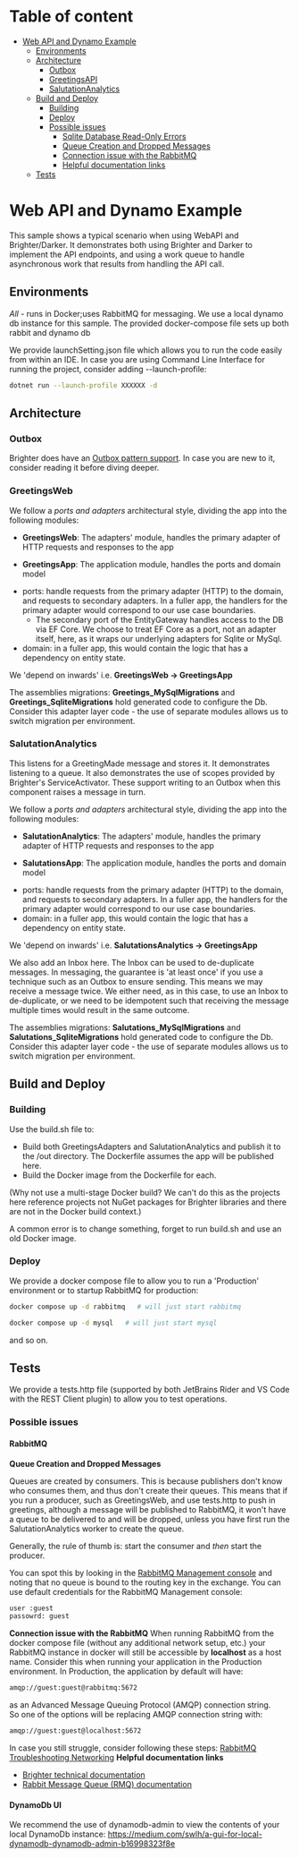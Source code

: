 # Table of content
- [Web API and Dynamo Example](#web-api-and-dynamo-example)
    * [Environments](#environments)
    * [Architecture](#architecture)
        + [Outbox](#outbox)
        + [GreetingsAPI](#greetingsapi)
        + [SalutationAnalytics](#salutationanalytics)
    * [Build and Deploy](#build-and-deploy)
        + [Building](#building)
        + [Deploy](#deploy)
        + [Possible issues](#possible-issues)
            - [Sqlite Database Read-Only Errors](#sqlite-database-read-only-errors)
            - [Queue Creation and Dropped Messages](#queue-creation-and-dropped-messages)
            - [Connection issue with the RabbitMQ](#connection-issue-with-the-rabbitmq)
            - [Helpful documentation links](#helpful-documentation-links)
    * [Tests](#tests)
# Web API and Dynamo Example
This sample shows a typical scenario when using WebAPI and Brighter/Darker. It demonstrates both using Brighter and Darker to implement the API endpoints, and using a work queue to handle asynchronous work that results from handling the API call.

## Environments

*All* - runs in Docker;uses RabbitMQ for messaging. We use a local dynamo db instance for this sample. The provided docker-compose file sets up both rabbit and dynamo db

We provide launchSetting.json file which allows you to run the code easily from within an IDE. In case you are using Command Line Interface for running the project, consider adding --launch-profile:

```sh
dotnet run --launch-profile XXXXXX -d
```
## Architecture

### Outbox
Brighter does have an [Outbox pattern support](https://paramore.readthedocs.io/en/latest/OutboxPattern.html). In case you are new to it, consider reading it before diving deeper.

### GreetingsWeb

We follow a _ports and adapters_ architectural style, dividing the app into the following modules:

* **GreetingsWeb**: The adapters' module, handles the primary adapter of HTTP requests and responses to the app

* **GreetingsApp**: The application module, handles the ports and domain model

- ports: handle requests from the primary adapter (HTTP) to the domain, and requests to secondary adapters. In a fuller app, the handlers for the primary adapter would correspond to our use case boundaries. 
    - The secondary port of the EntityGateway handles access to the DB via EF Core. We choose to treat EF Core as a port, not an adapter itself, here, as it wraps our underlying adapters for Sqlite or MySql.
- domain: in a fuller app, this would contain the logic that has a dependency on entity state.

We 'depend on inwards' i.e. **GreetingsWeb -> GreetingsApp**

The assemblies migrations: **Greetings_MySqlMigrations** and **Greetings_SqliteMigrations** hold generated code to configure the Db. Consider this adapter layer code - the use of separate modules allows us to switch migration per environment.

### SalutationAnalytics

This listens for a GreetingMade message and stores it. It demonstrates listening to a queue. It also demonstrates the use of scopes provided by Brighter's ServiceActivator. These support writing to an Outbox when this component raises a message in turn.

We follow a _ports and adapters_ architectural style, dividing the app into the following modules:

* **SalutationAnalytics**: The adapters' module, handles the primary adapter of HTTP requests and responses to the app

* **SalutationsApp**: The application module, handles the ports and domain model

- ports: handle requests from the primary adapter (HTTP) to the domain, and requests to secondary adapters. In a fuller app, the handlers for the primary adapter would correspond to our use case boundaries. 
- domain: in a fuller app, this would contain the logic that has a dependency on entity state.

We 'depend on inwards' i.e. **SalutationsAnalytics -> GreetingsApp**

We also add an Inbox here. The Inbox can be used to de-duplicate messages. In messaging, the guarantee is 'at least once' if you use a technique such as an Outbox to ensure sending. This means we may receive a message twice. We either need, as in this case, to use an Inbox to de-duplicate, or we need to be idempotent such that receiving the message multiple times would result in the same outcome.

The assemblies migrations: **Salutations_MySqlMigrations** and **Salutations_SqliteMigrations** hold generated code to configure the Db. Consider this adapter layer code - the use of separate modules allows us to switch migration per environment.


## Build and Deploy

### Building

Use the build.sh file to:

- Build both GreetingsAdapters and SalutationAnalytics and publish it to the /out directory. The Dockerfile assumes the app will be published here.
- Build the Docker image from the Dockerfile for each.

(Why not use a multi-stage Docker build? We can't do this as the projects here reference projects not NuGet packages for Brighter libraries and there are not in the Docker build context.)

A common error is to change something, forget to run build.sh and use an old Docker image.

### Deploy

We provide a docker compose file to allow you to run a 'Production' environment or to startup RabbitMQ for production:
```sh
docker compose up -d rabbitmq   # will just start rabbitmq
```

```sh
docker compose up -d mysql   # will just start mysql
```

and so on.

## Tests

We provide a tests.http file (supported by both JetBrains Rider and VS Code with the REST Client plugin) to allow you to test operations.

### Possible issues

#### RabbitMQ

**Queue Creation and Dropped Messages**

Queues are created by consumers. This is because publishers don't know who consumes them, and thus don't create their queues. This means that if you run a producer, such as GreetingsWeb, and use tests.http to push in greetings, although a message will be published to RabbitMQ, it won't have a queue to be delivered to and will be dropped, unless you have first run the SalutationAnalytics worker to create the queue.

Generally, the rule of thumb is: start the consumer and *then* start the producer.

You can spot this by looking in the [RabbitMQ Management console](http://localhost:1567) and noting that no queue is bound to the routing key in the exchange.
You can use default credentials for the RabbitMQ Management console:
```sh
user :guest
passowrd: guest
```
**Connection issue with the RabbitMQ**
When running RabbitMQ from the docker compose file (without any additional network setup, etc.) your RabbitMQ instance in docker will still be accessible by **localhost** as a host name. Consider this when running your application in the Production environment.
In Production, the application by default will have:
```sh
amqp://guest:guest@rabbitmq:5672
```

as an Advanced Message Queuing Protocol (AMQP) connection string.  
So one of the options will be replacing AMQP connection string with:
```sh
amqp://guest:guest@localhost:5672
```
In case you still struggle, consider following these steps: [RabbitMQ Troubleshooting Networking](https://www.rabbitmq.com/troubleshooting-networking.html)
**Helpful documentation links**
* [Brighter technical documentation](https://paramore.readthedocs.io/en/latest/index.html)
* [Rabbit Message Queue (RMQ) documentation](https://www.rabbitmq.com/documentation.html)

#### DynamoDb UI

We recommend the use of dynamodb-admin to view the contents of your local DynamoDb instance: https://medium.com/swlh/a-gui-for-local-dynamodb-dynamodb-admin-b16998323f8e
